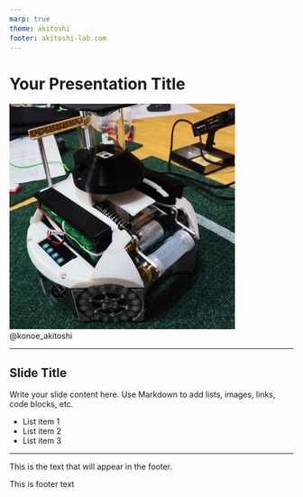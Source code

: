 ```yaml
---
marp: true
theme: akitoshi
footer: akitoshi-lab.com
---
```


<!-- Cover slide -->
# Your Presentation Title

![icon](../../asset/icon400.png)
@konoe_akitoshi

---

<!-- Content slide -->
## Slide Title

Write your slide content here. Use Markdown to add lists, images, links, code blocks, etc.

- List item 1
- List item 2
- List item 3

---

<!-- Slide with footer -->
This is the text that will appear in the footer.

<footer>
  This is footer text
</footer>
